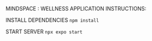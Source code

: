 MINDSPACE : WELLNESS APPLICATION
INSTRUCTIONS:

INSTALL DEPENDENCIES
```npm install```

START SERVER
```npx expo start```
